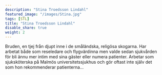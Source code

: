 ```yaml
---
description: "Stina Troedsson Lindahl"
featured_image: "/images/Stina.jpg"
tags: [STL]
title: "Stina Troedsson Lindahl"
disable_share: true
weight: 2
---
```


Bruden, en tjej från djupt inne i de småländska, religösa skogarna. Har arbetat både som reseledare och flygvärdinna men valde sedan sjukvården för bli ännu mer intim med sina gäster eller numera patienter. Arbetar som sjuksköterska på Malmös universitetssjukhus och gör oftast inte själv det som hon rekommenderar patienterna...
